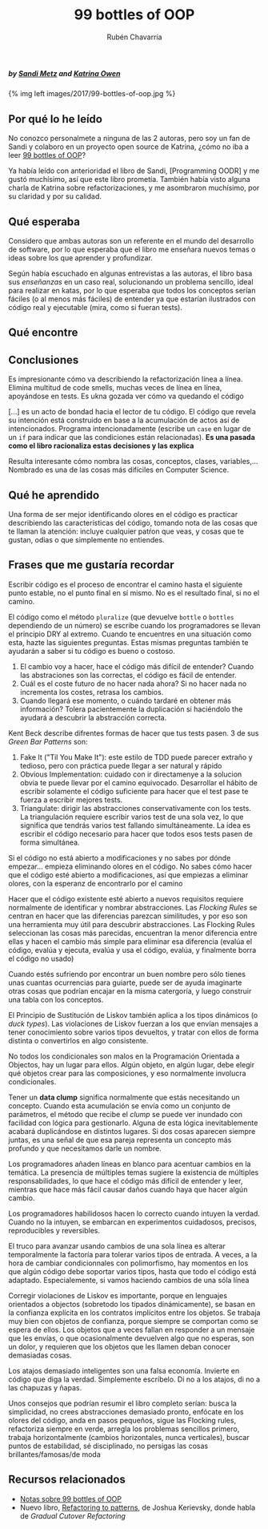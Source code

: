 ﻿---
layout: post
title: "99 bottles of OOP"
date: 
author: Rubén Chavarría
comments: true
categories: 
- personal
- book reviews
published: true
footer: false
sidebar: true
---

##### by [Sandi Metz](https://www.sandimetz.com/) and [Katrina Owen](http://www.kytrinyx.com/)

{% img left images/2017/99-bottles-of-oop.jpg %}

## Por qué lo he leído

No conozco personalmete a ninguna de las 2 autoras, pero soy un fan de Sandi y colaboro en un proyecto open source de Katrina, ¿cómo no iba a leer [99 bottles of OOP](https://www.sandimetz.com/99bottles)?

Ya había leído con anterioridad el libro de Sandi, [Programming OODR] y me gustó muchísimo, así que este libro prometía. También había visto alguna charla de Katrina sobre refactorizaciones, y me asombraron muchísimo, por su claridad y por su calidad.

<!-- more -->

## Qué esperaba

Considero que ambas autoras son un referente en el mundo del desarrollo de software, por lo que esperaba que el libro me enseñara nuevos temas o ideas sobre los que aprender y profundizar.

Según había escuchado en algunas entrevistas a las autoras, el libro basa sus *enseñanzas* en un caso real, solucionando un problema sencillo, ideal para realizar en katas, por lo que esperaba que todos los conceptos serían fáciles (o al menos más fáciles) de entender ya que estarían ilustrados con código real y ejecutable (mira, como si fueran tests).

## Qué encontre

## Conclusiones

Es impresionante cómo va describiendo la refactorización línea a línea. Elimina multitud de code smells, muchas veces de línea en línea, apoyándose en tests. Es ukna gozada ver cómo va quedando el código

[...] es un acto de bondad hacia el lector de tu código. El código que revela su intención está construido en base a la acumulación de actos así de intencionados. Programa intencionadamente (escribe un `case` en lugar de un `if` para indicar que las condiciones están relacionadas). **Es una pasada como el libro racionaliza estas decisiones y las explica**

Resulta interesante cómo nombra las cosas, conceptos, clases, variables,... Nombrado es una de las cosas más difíciles en Computer Science.

## Qué he aprendido

Una forma de ser mejor identificando olores en el código es practicar describiendo las características del código, tomando nota de las cosas que te llaman la atención: incluye cualquier patŕon que veas, y cosas que te gustan, odias o que simplemente no entiendes.

## Frases que me gustaría recordar

Escribir código es el proceso de encontrar el camino hasta el siguiente punto estable, no el punto final en sí mismo. No es el resultado final, si no el camino.

El código como el método `pluralize` (que devuelve `bottle` o `bottles` dependiendo de un número) se escribe cuando los programadores se llevan el principio DRY al extremo. Cuando te encuentres en una situación como esta, hazte las siguientes preguntas. Estas mismas preguntas también te ayudarán a saber si tu código es bueno o costoso.
1. El cambio voy a hacer, hace el código más difícil de entender? Cuando las abstraciones son las correctas, el código es fácil de entender.
2. Cuál es el coste futuro de no hacer nada ahora? Si no hacer nada no incrementa los costes, retrasa los cambios.
3. Cuando llegará ese momento, o cuándo tardaré en obtener más información? Tolera pacientemente la duplicación si haciéndolo the ayudará a descubrir la abstracción correcta.

Kent Beck describe difrentes formas de hacer que tus tests pasen. 3 de sus *Green Bar Patterns* son:
1. Fake It ("Til You Make It"): este estilo de TDD puede parecer extraño y tedioso, pero con práctica puede llegar a ser natural y rápido
2. Obvious Implementation: cuidado con ir directamenye a la solucion obvia te puede llevar por el camino equivocado. Desarrollar el hábito de escribir solamente el código suficiente para hacer que el test pase te fuerza a escribir mejores tests.
3. Triangulate: dirigir las abstracciones conservativamente con los tests. La triangulación requiere escribir varios test de una sola vez, lo que significa que tendrás varios test fallando simultáneamente. La idea es escribir el código necesario para hacer que todos esos tests pasen de forma simultánea.

Si el código no está abierto a modificaciones y no sabes por dónde empezar... empieza eliminando olores en el código. No sabes cómo hacer que el código esté abierto a modificaciones, así que empiezas a eliminar olores, con la esperanz de encontrarlo por el camino

Hacer que el código existente esté abierto a nuevos requisitos requiere normalmente de identificar y nombrar abstracciones. Las *Flocking Rules* se centran en hacer que las diferencias parezcan similitudes, y por eso son una herramienta muy útil para descubrir abstracciones. Las Flocking Rules seleccionan las cosas más parecidas, encuentran la menor diferencia entre ellas y hacen el cambio más simple para eliminar esa diferencia (evalúa el código, evalúa y ejecuta, evalúa y usa el código, evalúa, y finalmente borra el código no usado)

Cuando estés sufriendo por encontrar un buen nombre pero sólo tienes unas cuantas ocurrencias para guiarte, puede ser de ayuda imaginarte otras cosas que podrían encajar en la misma catergoría, y luego construir una tabla con los conceptos.

El Principio de Sustitución de Liskov también aplica a los tipos dinámicos (o *duck types*). Las violaciones de Liskov fuerzan a los que envían mensajes a tener conocimiento sobre varios tipos devueltos, y tratar con ellos de forma distinta o convertirlos en algo consistente.

No todos los condicionales son malos en la Programación Orientada a Objectos, hay un lugar para ellos. Algún objeto, en algún lugar, debe elegir qué objetos crear para las composiciones, y eso normalmente involucra condicionales.

Tener un **data clump** significa normalmente que estás necesitando un concepto. Cuando esta acumulación se envía como un conjunto de parámetros, el método que recibe el *clump* se puede ver inundado con facilidad con lógica para gestionarlo. Alguna de esta lógica inevitablemente acabará duplicándose en distintos lugares. Si dos cosas aparecen siempre juntas, es una señal de que esa pareja representa un concepto más profundo y que necesitamos darle un nombre.

Los programadores añaden líneas en blanco para acentuar cambios en la temática. La presencia de múltiples temas sugiere la existencia de múltiples responsabilidades, lo que hace el código más difícil de entender y leer, mientras que hace más fácil causar daños cuando haya que hacer algún cambio.

Los programadores habilidosos hacen lo correcto cuando intuyen la verdad. Cuando no la intuyen, se embarcan en experimentos cuidadosos, precisos, reproducibles y reversibles.

El truco para avanzar usando cambios de una sola línea es alterar temporalmente la factoría para tolerar varios tipos de entrada. A veces, a la hora de cambiar condicionnales con polimorfismo, hay momentos en los que algún código debe soportar varios tipos, hasta que todo el código está adaptado. Especialemente, si vamos haciendo cambios de una sóla línea

Corregir violaciones de Liskov es importante, porque en lenguajes orientados a objectos (sobretodo los tipados dinámicamente), se basan en la confianza explícita en los contratos implícitos entre los objetos. Se trabaja muy bien con objetos de confianza, porque siempre se comportan como se espera de ellos. Los objetos que a veces fallan en responder a un mensaje que les envías, o que ocasionalmente devuelven algo que no esperas, son un dolor, y requieren que los objetos que les llamen deban conocer demasiadas cosas.

Los atajos demasiado inteligentes son una falsa economía. Invierte en código que diga la verdad. Simplemente escríbelo. Di no a los atajos, di no a las chapuzas y ñapas.

Unos consejos que podrían resumir el libro completo serían: busca la simplicidad, no crees abstracciones demasiado pronto, enfócate en los olores del código, anda en pasos pequeños, sigue las Flocking rules, refactoriza siempre en verde, arregla los problemas sencillos primero, trabaja horizontalmente (cambios horizontales, nunca verticales), buscar puntos de estabilidad, sé disciplinado, no persigas las cosas brillantes/famosas/de moda

## Recursos relacionados

- [Notas sobre 99 bottles of OOP]
- Nuevo libro, [Refactoring to patterns], de Joshua Kerievsky, donde habla de *Gradual Cutover Refactoring*

[Notas sobre 99 bottles of OOP]: foo-bar-foo-bar
[Refactoring to patterns]: foo/bar/bar/foo.html


